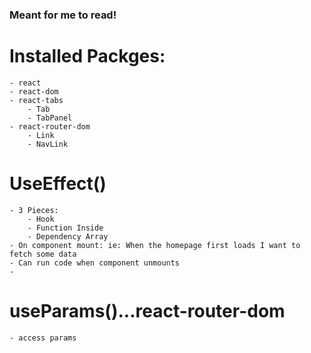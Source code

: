 ### Meant for me to read!

# Installed Packges:
	- react
	- react-dom
	- react-tabs
		- Tab
		- TabPanel
	- react-router-dom
		- Link
		- NavLink



# UseEffect()
	- 3 Pieces:
		- Hook
		- Function Inside
		- Dependency Array		
	- On component mount: ie: When the homepage first loads I want to fetch some data
	- Can run code when component unmounts
	- 

# useParams()...react-router-dom
	- access params
